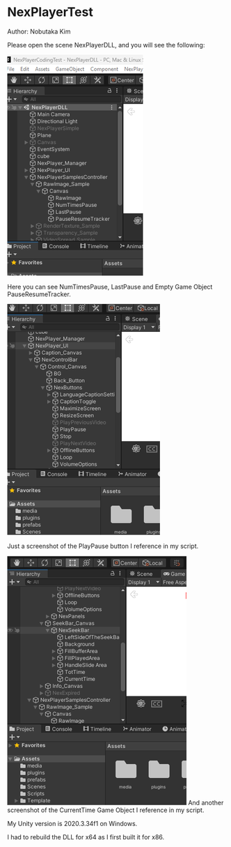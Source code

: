# NexPlayerTest

Author: Nobutaka Kim

Please open the scene NexPlayerDLL, and you will see the following:

![](Assets/media/image1.png)

Here you can see NumTimesPause, LastPause and Empty Game Object
PauseResumeTracker.

![](Assets/media/image2.png)

Just a screenshot of the PlayPause button I reference in my script.

![](Assets/media/image3.png)
And another screenshot of the CurrentTime Game Object I reference in my
script.

My Unity version is 2020.3.34f1 on Windows.

I had to rebuild the DLL for x64 as I first built it for x86.

